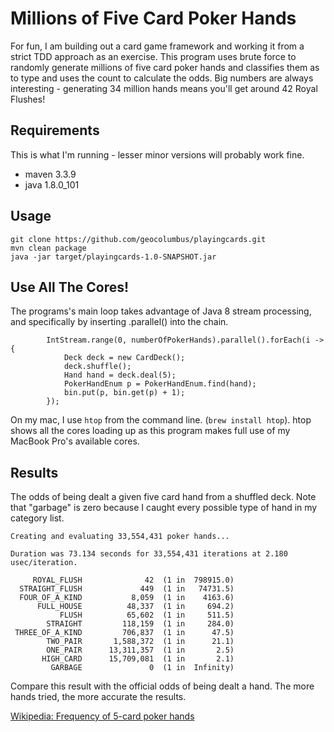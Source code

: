 # Millions of Five Card Poker Hands

For fun, I am building out a card game framework and working it from a strict TDD approach as an exercise. This program uses brute force to randomly generate millions of five card poker hands and classifies them as to type and uses the count to calculate the odds. Big numbers are always interesting - generating 34 million hands means you'll get around 42 Royal Flushes!

## Requirements

This is what I'm running - lesser minor versions will probably work fine.

* maven 3.3.9
* java 1.8.0_101

## Usage

```
git clone https://github.com/geocolumbus/playingcards.git
mvn clean package
java -jar target/playingcards-1.0-SNAPSHOT.jar
```

## Use All The Cores!

The programs's main loop takes advantage of Java 8 stream processing, and specifically by inserting .parallel() into the chain.

```
        IntStream.range(0, numberOfPokerHands).parallel().forEach(i -> {
            Deck deck = new CardDeck();
            deck.shuffle();
            Hand hand = deck.deal(5);
            PokerHandEnum p = PokerHandEnum.find(hand);
            bin.put(p, bin.get(p) + 1);
        });
```

On my mac, I use ```htop``` from the command line. (```brew install htop```). htop shows all the cores loading up as this program makes full use of my MacBook Pro's available cores.

## Results

The odds of being dealt a given five card hand from a shuffled deck. Note that "garbage" is zero because I caught every possible type of hand in my category list.

```
Creating and evaluating 33,554,431 poker hands...

Duration was 73.134 seconds for 33,554,431 iterations at 2.180 usec/iteration.

     ROYAL_FLUSH              42  (1 in  798915.0)
  STRAIGHT_FLUSH             449  (1 in   74731.5)
  FOUR_OF_A_KIND           8,059  (1 in    4163.6)
      FULL_HOUSE          48,337  (1 in     694.2)
           FLUSH          65,602  (1 in     511.5)
        STRAIGHT         118,159  (1 in     284.0)
 THREE_OF_A_KIND         706,837  (1 in      47.5)
        TWO_PAIR       1,588,372  (1 in      21.1)
        ONE_PAIR      13,311,357  (1 in       2.5)
       HIGH_CARD      15,709,081  (1 in       2.1)
         GARBAGE               0  (1 in  Infinity)
```

Compare this result with the official odds of being dealt a hand. The more hands tried, the more accurate the results.

[Wikipedia: Frequency of 5-card poker hands](https://en.wikipedia.org/wiki/Poker_probability#Frequency_of_5-card_poker_hands)
